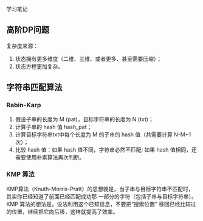 学习笔记

## 高阶DP问题

复杂度来源：

1. 状态拥有更多维度（二维、三维、或者更多、甚至需要压缩）；
2. 状态方程更加复杂。

## 字符串匹配算法

### Rabin-Karp

1. 假设子串的长度为 M (pat)，目标字符串的长度为 N (txt)；
2. 计算子串的 hash 值 hash_pat；
3. 计算目标字符串txt中每个长度为 M 的子串的 hash 值（共需要计算 N-M+1次）；
4. 比较 hash 值：如果 hash 值不同，字符串必然不匹配; 如果 hash 值相同，还需要使用朴素算法再次判断。

### KMP 算法

KMP算法（Knuth-Morris-Pratt）的思想就是，当子串与目标字符串不匹配时，其实你已经知道了前面已经匹配成功那 一部分的字符（包括子串与目标字符串）。KMP 算法的想法是，设法利用这个已知信息，不要把“搜索位置” 移回已经比较过的位置，继续把它向后移，这样就提高了效率。